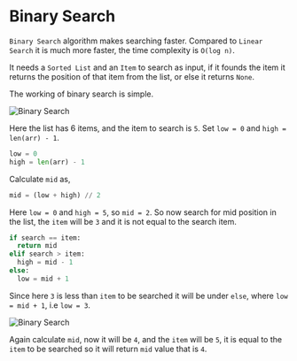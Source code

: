 # Binary Search

`Binary Search` algorithm makes searching faster. Compared to `Linear Search` it is much more faster, the time complexity is `O(log n)`.

It needs a `Sorted List` and an `Item` to search as input, if it founds the item it returns the position of that item from the list, or else it returns `None`.

The working of binary search is simple.

![Binary Search](https://raw.githubusercontent.com/surajkareppagol/assets-for-projects/main/binarySearch_1.png)

Here the list has 6 items, and the item to search is `5`. Set `low = 0` and `high = len(arr) - 1`.

```python
low = 0
high = len(arr) - 1
```

Calculate `mid` as,

```python
mid = (low + high) // 2
```

Here `low = 0` and `high = 5`, so `mid = 2`. So now search for mid position in the list, the `item` will be `3` and it is not equal to the search item.

```python
if search == item:
  return mid
elif search > item:
  high = mid - 1
else:
  low = mid + 1
```

Since here `3` is less than `item` to be searched it will be under `else`, where `low = mid + 1`, i.e `low = 3`.

![Binary Search](https://raw.githubusercontent.com/surajkareppagol/assets-for-projects/main/binarySearch_2.png)

Again calculate `mid`, now it will be `4`, and the `item` will be `5`, it is equal to the `item` to be searched so it will return `mid` value that is `4`.
